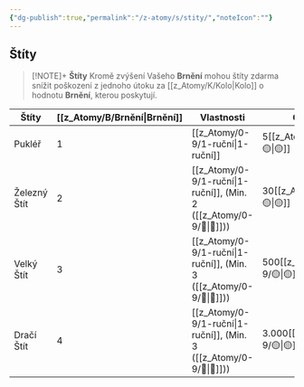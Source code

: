 ```yaml
---
{"dg-publish":true,"permalink":"/z-atomy/s/stity/","noteIcon":""}
---
```


## Štíty
> [!NOTE]+ **Štíty**
> Kromě zvýšení Vašeho **Brnění** mohou štíty zdarma snížit poškození z jednoho útoku za [[z_Atomy/K/Kolo\|Kolo]] o hodnotu **Brnění**, kterou poskytují.

| **Štíty**    | **[[z_Atomy/B/Brnění\|Brnění]]** | Vlastnosti                     | **Cena** |
| ------------ | -------------- | ------------------------------ | -------- |
| Pukléř       | 1              | [[z_Atomy/0-9/1-ruční\|1-ruční]]                    | 5[[z_Atomy/0-9/🟡\|🟡]]      |
| Železný Štít | 2              | [[z_Atomy/0-9/1-ruční\|1-ruční]], (Min. 2 ([[z_Atomy/0-9/💪\|💪]])) | 30[[z_Atomy/0-9/🟡\|🟡]]     |
| Velký Štít   | 3              | [[z_Atomy/0-9/1-ruční\|1-ruční]], (Min. 3 ([[z_Atomy/0-9/💪\|💪]])) | 500[[z_Atomy/0-9/🟡\|🟡]]    |
| Dračí Štít   | 4              | [[z_Atomy/0-9/1-ruční\|1-ruční]], (Min. 3 ([[z_Atomy/0-9/💪\|💪]])) | 3.000[[z_Atomy/0-9/🟡\|🟡]]  |
